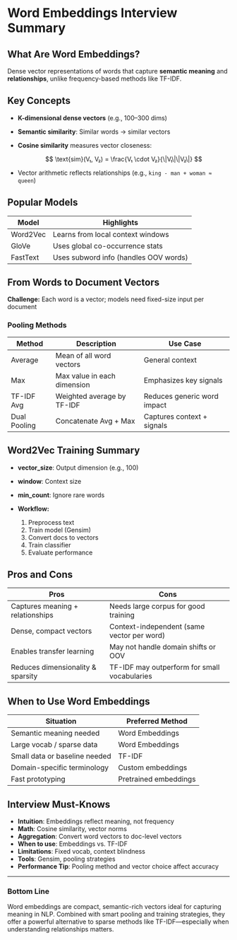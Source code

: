 # Word Embeddings Interview Summary

## What Are Word Embeddings?

Dense vector representations of words that capture **semantic meaning** and **relationships**, unlike frequency-based methods like TF-IDF.

## Key Concepts

* **K-dimensional dense vectors** (e.g., 100–300 dims)
* **Semantic similarity**: Similar words → similar vectors
* **Cosine similarity** measures vector closeness:

  $$
  \text{sim}(V₁, V₂) = \frac{V₁ \cdot V₂}{\|V₁\|\|V₂\|}
  $$
* Vector arithmetic reflects relationships (e.g., `king - man + woman ≈ queen`)

## Popular Models

| Model    | Highlights                            |
| -------- | ------------------------------------- |
| Word2Vec | Learns from local context windows     |
| GloVe    | Uses global co-occurrence stats       |
| FastText | Uses subword info (handles OOV words) |

## From Words to Document Vectors

**Challenge:** Each word is a vector; models need fixed-size input per document

### Pooling Methods

| Method       | Description                 | Use Case                    |
| ------------ | --------------------------- | --------------------------- |
| Average      | Mean of all word vectors    | General context             |
| Max          | Max value in each dimension | Emphasizes key signals      |
| TF-IDF Avg   | Weighted average by TF-IDF  | Reduces generic word impact |
| Dual Pooling | Concatenate Avg + Max       | Captures context + signals  |

## Word2Vec Training Summary

* **vector\_size**: Output dimension (e.g., 100)
* **window**: Context size
* **min\_count**: Ignore rare words
* **Workflow:**

  1. Preprocess text
  2. Train model (Gensim)
  3. Convert docs to vectors
  4. Train classifier
  5. Evaluate performance

## Pros and Cons

| Pros                              | Cons                                         |
| --------------------------------- | -------------------------------------------- |
| Captures meaning + relationships  | Needs large corpus for good training         |
| Dense, compact vectors            | Context-independent (same vector per word)   |
| Enables transfer learning         | May not handle domain shifts or OOV          |
| Reduces dimensionality & sparsity | TF-IDF may outperform for small vocabularies |

## When to Use Word Embeddings

| Situation                     | Preferred Method      |
| ----------------------------- | --------------------- |
| Semantic meaning needed       | Word Embeddings       |
| Large vocab / sparse data     | Word Embeddings       |
| Small data or baseline needed | TF-IDF                |
| Domain-specific terminology   | Custom embeddings     |
| Fast prototyping              | Pretrained embeddings |

## Interview Must-Knows

* **Intuition**: Embeddings reflect meaning, not frequency
* **Math**: Cosine similarity, vector norms
* **Aggregation**: Convert word vectors to doc-level vectors
* **When to use**: Embeddings vs. TF-IDF
* **Limitations**: Fixed vocab, context blindness
* **Tools**: Gensim, pooling strategies
* **Performance Tip**: Pooling method and vector choice affect accuracy

---

### Bottom Line

Word embeddings are compact, semantic-rich vectors ideal for capturing meaning in NLP. Combined with smart pooling and training strategies, they offer a powerful alternative to sparse methods like TF-IDF—especially when understanding relationships matters.

